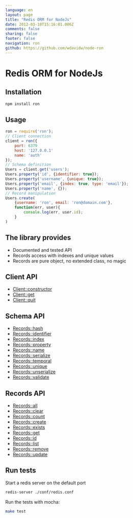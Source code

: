```yaml
---
language: en
layout: page
title: "Redis ORM for NodeJs"
date: 2012-03-10T15:16:01.006Z
comments: false
sharing: false
footer: false
navigation: ron
github: https://github.com/wdavidw/node-ron
---
```


Redis ORM for NodeJs
====================

Installation
------------

```bash
npm install ron
```

Usage
-----

```javascript
ron = require('ron');
// Client connection
client = ron({
    port: 6379
    host: '127.0.0.1'
    name: 'auth'
});
// Schema definition
Users = client.get('users');
Users.property('id', {identifier: true});
Users.property('username', {unique: true});
Users.property('email', {index: true, type: 'email'});
Users.property('name', {});
// Record manipulation
Users.create(
    {username: 'ron', email: 'ron@domain.com'},
    function(err, user){
        console.log(err, user.id);
    }
)
```

The library provides
--------------------

*	Documented and tested API
*   Records access with indexes and unique values
*   Records are pure object, no extended class, no magic

Client API
----------

*   [Client::constructor](client.html#ron)
*   [Client::get](client.html#get)
*   [Client::quit](client.html#quit)

Schema API
----------

*   [Records::hash](schema.html#hash)
*   [Records::identifier](schema.html#identifier)
*   [Records::index](schema.html#index)
*   [Records::property](schema.html#property)
*   [Records::name](schema.html#name)
*   [Records::serialize](schema.html#serialize)
*   [Records::temporal](schema.html#temporal)
*   [Records::unique](schema.html#unique)
*   [Records::unserialize](schema.html#unserialize)
*   [Records::validate](schema.html#validate)

Records API
-----------

*   [Records::all](records.html#all)
*   [Records::clear](records.html#clear)
*   [Records::count](records.html#count)
*   [Records::create](records.html#create)
*   [Records::exists](records.html#exists)
*   [Records::get](records.html#get)
*   [Records::id](records.html#id)
*   [Records::list](records.html#list)
*   [Records::remove](records.html#remove)
*   [Records::update](records.html#update)

Run tests
---------

Start a redis server on the default port
```bash
redis-server ./conf/redis.conf
```

Run the tests with mocha:
```bash
make test
```


